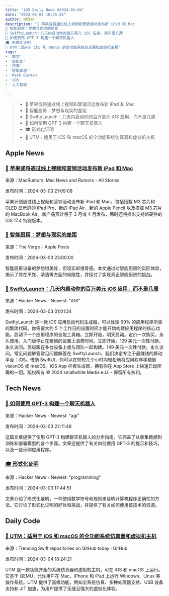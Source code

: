 ```yaml
---
title: "iOS Daily News #2024-03-04"
date: "2024-03-04 18:25:41"
author: 摸鱼仔
description: "🍎 苹果或将通过线上视频和营销活动发布新 iPad 和 Mac
🤖 智能厨房：梦想与现实的差距
🚀 SwiftyLaunch：几天内启动你的百万美元 iOS 应用，而不是几周
🤔 如何使用 GPT-3 构建一个聊天机器人
🎓 形式化证明
🌟 UTM：适用于 iOS 和 macOS 的全功能系统仿真器和虚拟机主机"
tags: 
- '数学'
- '虚拟化'
- '仿真'
- '智能家居'
- 'Mark Gurman'
- 'iOS'
- '人工智能'

---
```


> - 🍎 苹果或将通过线上视频和营销活动发布新 iPad 和 Mac
> - 🤖 智能厨房：梦想与现实的差距
> - 🚀 SwiftyLaunch：几天内启动你的百万美元 iOS 应用，而不是几周
> - 🤔 如何使用 GPT-3 构建一个聊天机器人
> - 🎓 形式化证明
> - 🌟 UTM：适用于 iOS 和 macOS 的全功能系统仿真器和虚拟机主机

## Apple News

### [🍎 苹果或将通过线上视频和营销活动发布新 iPad 和 Mac](https://www.macrumors.com/2024/03/03/no-apple-event-for-new-ipads-macs-gurman/)

来源：MacRumors: Mac News and Rumors - All Stories

发布时间：2024-03-03 21:09:08

苹果计划通过线上视频和营销活动发布新 iPad 和 Mac，包括搭载 M3 芯片和 OLED 显示屏的 iPad Pro、新的 iPad Air、新的 Apple Pencil 以及搭载 M3 芯片的 MacBook Air。新产品预计将于 3 月或 4 月发布，届时还将推出支持新硬件的 iOS 17.4 特别版本。

### [🤖 智能厨房：梦想与现实的差距](https://www.theverge.com/24087874/smart-kitchen-appliances-cooking-cleaning-vergecast)

来源：The Verge -  Apple Posts

发布时间：2024-03-03 23:00:00

智能厨房设备的梦想很美好，但现实却很骨感。本文通过对智能厨房的实际体验，揭示了其在烹饪、清洁等方面的局限性，并探讨了实现真正智能厨房的挑战。

### [🚀 SwiftyLaunch：几天内启动你的百万美元 iOS 应用，而不是几周](https://swiftylaun.ch)

来源：Hacker News - Newest: "iOS"

发布时间：2024-03-03 01:01:24

SwiftyLaunch 是一款 iOS 应用启动代码生成器，可以处理 99% 的应用程序所需的繁琐代码。你需要大约 5 个工作日的设置时间才能开始构建应用程序的核心功能。启动下一个应用程序的全能工具箱。立即开始，明天启动。定价一次购买，永久使用。入门版停止在繁琐的设置上浪费时间。立即开始。129 美元一次性付款。永久访问。高级版在多台设备上或与团队一起构建。149 美元一次性付款。永久访问。常见问题解答常见问题解答在 SwiftyLaunch，我们决定专注于最赚钱的移动平台：iOS。借助 SwiftUI，你可以在短短几个小时内轻松地将应用程序移植到 visionOS 或 macOS。iOS App 样板生成器，拥有你在 App Store 上快速启动所需的一切。版权所有 © 2024 smallwhite Media e.U. - 保留所有权利。

## Tech News

### [🤔 如何使用 GPT-3 构建一个聊天机器人](https://drive.google.com/file/d/1xlRDbMUDE41XPzwStAGyAVEP8qA9Tna7/view)

来源：Hacker News - Newest: "agi"

发布时间：2024-03-03 22:11:49

这篇文章提供了使用 GPT-3 构建聊天机器人的分步指南。它涵盖了从收集数据到训练和部署模型的各个步骤。文章还提供了有关如何使用 GPT-3 的提示和技巧，以及一些示例应用程序。

### [🎓 形式化证明](http://www.cs.nott.ac.uk/~pszgmh/afp.html)

来源：Hacker News - Newest: "programming"

发布时间：2024-03-03 17:44:51

文章介绍了形式化证明，一种使用数学符号和规则来证明计算机程序正确性的方法。它讨论了形式化证明的好处和挑战，并提供了有关如何使用该技术的资源。

## Daily Code

### [🌟 UTM：适用于 iOS 和 macOS 的全功能系统仿真器和虚拟机主机](https://github.com/utmapp/UTM)

来源：Trending Swift repositories on GitHub today · GitHub

发布时间：2024-03-04 18:24:21

UTM 是一款功能齐全的系统仿真器和虚拟机主机，可在 iOS 和 macOS 上运行。它基于 QEMU，允许用户在 Mac、iPhone 和 iPad 上运行 Windows、Linux 等操作系统。UTM 提供了高级功能，例如全系统仿真、多种处理器支持、USB 设备支持和 JIT 加速，为用户提供了无缝且强大的虚拟化体验。
